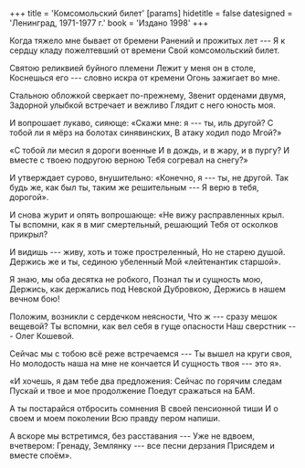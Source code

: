 +++
title = 'Комсомольский билет'
[params]
  hidetitle = false
  datesigned = 'Ленинград, 1971-1977 г.'
  book = 'Издано 1998'
+++
<!-- Комсомольский билет -->

Когда тяжело мне бывает от бремени
Ранений и прожитых лет ---
Я к сердцу кладу пожелтевший от времени<!-- Вариант автора, книжка 5: Тогда достаю я время от времени -->
Свой комсомольский билет.

Святою реликвией буйного племени
Лежит у меня он в столе,
Коснешься его --- словно искра от кремени
Огонь зажигает во мне.

Стальною обложкой сверкает по-прежнему,
Звенит орденами двумя,
Задорной улыбкой встречает и вежливо
Глядит с него юность моя.

И вопрошает лукаво, сияюще:
«Скажи мне: я --- ты, иль другой?
С тобой ли я мёрз на болотах синявинских,
В атаку ходил подо Мгой?»

«С тобой ли месил я дороги военные
И в дождь, и в жару, и в пургу?<!-- Вариант автора, книжка 5: И в дождь, и в метель, и в пургу? -->
И вместе с твоею подругою верною
Тебя согревал на снегу?»

И утверждает сурово, внушительно:
«Конечно, я --- ты, не другой.
Так будь же, как был ты, таким же решительным ---
Я верю в тебя, дорогой».

И снова журит и опять вопрошающе:
«Не вижу расправленных крыл.
Ты вспомни, как я в миг смертельный, решающий
Тебя от осколков прикрыл?

И видишь --- живу, хоть и тоже простреленный,
Но не старею душой.
Держись же и ты, сединою убеленный
Мой «лейтенантик старшой».<!-- Вариант автора, книжка 5: Держись, лейтенантик старшой! -->

Я знаю, мы оба десятка не робкого,
Познал ты и сущность мою,
Держись, как держались под Невской Дубровкою,
Держись в нашем вечном бою!

Положим, возникли с сердечком неясности,
Что ж --- сразу мешок вещевой?
Ты вспомни, как вел себя в гуще опасности
Наш сверстник --- Олег Кошевой.

Сейчас мы с тобою всё реже встречаемся ---
Ты вышел на круги своя,
Но молодость наша на мне не кончается
И сущность твоя --- это я».

«И хочешь, я дам тебе два предложения:
Сейчас по горячим следам<!-- Вариант автора, книжка 5: Пока по горячим следам -->
Пускай и твое и мое продолжение<!-- Вариант автора, книжка 1: Пускай и твое и мое продолжения -->
Поедут сражаться на БАМ.

А ты постарайся отбросить сомнения
В своей пенсионной тиши
И о своем и моем поколении
Всю правду пером напиши.

А вскоре мы встретимся, без расставания ---
Уже не вдвоем, вчетвером:
Гренаду, Землянку --- все песни дерзания
Присядем и вместе споём».

<!-- Ленинград 1971-1977 г. -->
<!-- Издано 1998 -->
<!-- Книжка 1 -->

